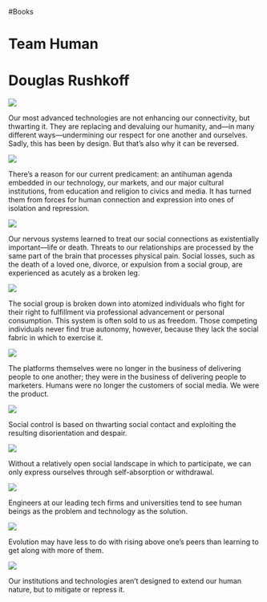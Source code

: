 #Books 



# Team Human

# Douglas Rushkoff

![](https://readwise-assets.s3.amazonaws.com/static/images/new_icons/chevron-down-alt-thin.a0ebfe57a28f.svg)

Our most advanced technologies are not enhancing our connectivity, but thwarting it. They are replacing and devaluing our humanity, and—in many different ways—undermining our respect for one another and ourselves. Sadly, this has been by design. But that’s also why it can be reversed.

![](https://readwise-assets.s3.amazonaws.com/static/images/new_icons/chevron-down-alt-thin.a0ebfe57a28f.svg)

There’s a reason for our current predicament: an antihuman agenda embedded in our technology, our markets, and our major cultural institutions, from education and religion to civics and media. It has turned them from forces for human connection and expression into ones of isolation and repression.

![](https://readwise-assets.s3.amazonaws.com/static/images/new_icons/chevron-down-alt-thin.a0ebfe57a28f.svg)

Our nervous systems learned to treat our social connections as existentially important—life or death. Threats to our relationships are processed by the same part of the brain that processes physical pain. Social losses, such as the death of a loved one, divorce, or expulsion from a social group, are experienced as acutely as a broken leg.

![](https://readwise-assets.s3.amazonaws.com/static/images/new_icons/chevron-down-alt-thin.a0ebfe57a28f.svg)

The social group is broken down into atomized individuals who fight for their right to fulfillment via professional advancement or personal consumption. This system is often sold to us as freedom. Those competing individuals never find true autonomy, however, because they lack the social fabric in which to exercise it.

![](https://readwise-assets.s3.amazonaws.com/static/images/new_icons/chevron-down-alt-thin.a0ebfe57a28f.svg)

The platforms themselves were no longer in the business of delivering people to one another; they were in the business of delivering people to marketers. Humans were no longer the customers of social media. We were the product.

![](https://readwise-assets.s3.amazonaws.com/static/images/new_icons/chevron-down-alt-thin.a0ebfe57a28f.svg)

Social control is based on thwarting social contact and exploiting the resulting disorientation and despair.

![](https://readwise-assets.s3.amazonaws.com/static/images/new_icons/chevron-down-alt-thin.a0ebfe57a28f.svg)

Without a relatively open social landscape in which to participate, we can only express ourselves through self-absorption or withdrawal.

![](https://readwise-assets.s3.amazonaws.com/static/images/new_icons/chevron-down-alt-thin.a0ebfe57a28f.svg)

Engineers at our leading tech firms and universities tend to see human beings as the problem and technology as the solution.

![](https://readwise-assets.s3.amazonaws.com/static/images/new_icons/chevron-down-alt-thin.a0ebfe57a28f.svg)

Evolution may have less to do with rising above one’s peers than learning to get along with more of them.

![](https://readwise-assets.s3.amazonaws.com/static/images/new_icons/chevron-down-alt-thin.a0ebfe57a28f.svg)

Our institutions and technologies aren’t designed to extend our human nature, but to mitigate or repress it.